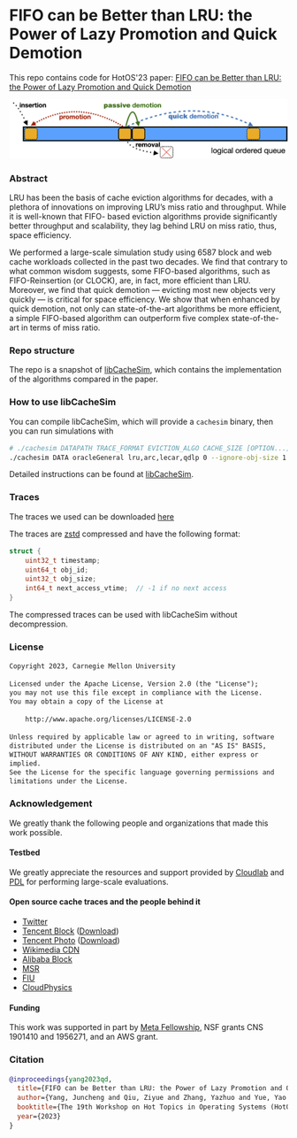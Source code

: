 
# FIFO can be Better than LRU: the Power of Lazy Promotion and Quick Demotion
This repo contains code for HotOS'23 paper: [FIFO can be Better than LRU: the Power of Lazy Promotion and Quick Demotion](https://junchengyang.com/publication/hotos23-qdlp.pdf)

![HotOS diagram](diagram1.png)


### Abstract
LRU has been the basis of cache eviction algorithms for decades, with a plethora of innovations on improving LRU’s miss ratio and throughput. While it is well-known that FIFO- based eviction algorithms provide significantly better throughput and scalability, they lag behind LRU on miss ratio, thus, space efficiency. 

We performed a large-scale simulation study using 6587 block and web cache workloads collected in the past two decades. We find that contrary to what common wisdom suggests, some FIFO-based algorithms, such as FIFO-Reinsertion (or CLOCK), are, in fact, more efficient than LRU. Moreover, we find that quick demotion — evicting most new objects very quickly — is critical for space efficiency. We show that when enhanced by quick demotion, not only can state-of-the-art algorithms be more efficient, a simple FIFO-based algorithm can outperform five complex state-of-the-art in terms of miss ratio. 


### Repo structure 
The repo is a snapshot of [libCacheSim](https://github.com/1a1a11a/libCacheSim), which contains the implementation of the algorithms compared in the paper. 


### How to use libCacheSim
You can compile libCacheSim, which will provide a `cachesim` binary, then you can run simulations with
```bash
# ./cachesim DATAPATH TRACE_FORMAT EVICTION_ALGO CACHE_SIZE [OPTION...]
./cachesim DATA oracleGeneral lru,arc,lecar,qdlp 0 --ignore-obj-size 1
```
Detailed instructions can be found at [libCacheSim](https://github.com/1a1a11a/libCacheSim).


### Traces
The traces we used can be downloaded [here](https://ftp.pdl.cmu.edu/pub/datasets/twemcacheWorkload/cacheDatasets/)

The traces are [zstd](https://github.com/facebook/zstd) compressed and have the following format:
```c
struct {
    uint32_t timestamp;
    uint64_t obj_id;
    uint32_t obj_size;
    int64_t next_access_vtime;  // -1 if no next access
}
```
The compressed traces can be used with libCacheSim without decompression.


### License
```
Copyright 2023, Carnegie Mellon University

Licensed under the Apache License, Version 2.0 (the "License");
you may not use this file except in compliance with the License.
You may obtain a copy of the License at

    http://www.apache.org/licenses/LICENSE-2.0

Unless required by applicable law or agreed to in writing, software
distributed under the License is distributed on an "AS IS" BASIS,
WITHOUT WARRANTIES OR CONDITIONS OF ANY KIND, either express or implied.
See the License for the specific language governing permissions and
limitations under the License.
```

### Acknowledgement
We greatly thank the following people and organizations that made this work possible. 
#### Testbed
We greatly appreciate the resources and support provided by [Cloudlab](https://cloudlab.us) and [PDL](https://pdl.cmu.edu) for performing large-scale evaluations. 


#### Open source cache traces and **the people behind it**
* [Twitter](https://github.com/twitter/cache-traces)
* [Tencent Block](https://www.usenix.org/conference/atc20/presentation/zhang-yu) ([Download](http://iotta.snia.org/traces/parallel?only=27917))
* [Tencent Photo](https://dl.acm.org/doi/10.1145/3205289.3205299) ([Download](http://iotta.snia.org/traces/parallel?only=27476))
* [Wikimedia CDN](https://wikitech.wikimedia.org/wiki/Analytics/Data_Lake/Traffic/Caching)
* [Alibaba Block](https://github.com/alibaba/block-traces)
* [MSR](http://iotta.snia.org/traces/block-io?only=388)
* [FIU](http://iotta.snia.org/traces/block-io?only=390)
* [CloudPhysics](https://www.usenix.org/conference/fast15/technical-sessions/presentation/waldspurger)

#### Funding
This work was supported in part by [Meta Fellowship](https://research.facebook.com/blog/2020/1/announcing-the-recipients-of-the-2020-facebook-fellowship-awards/), NSF grants CNS 1901410 and 1956271, and an AWS grant. 


### Citation
```bibtex
@inproceedings{yang2023qd,
  title={FIFO can be Better than LRU: the Power of Lazy Promotion and Quick Demotion},
  author={Yang, Juncheng and Qiu, Ziyue and Zhang, Yazhuo and Yue, Yao and Rashmi, K.V.},
  booktitle={The 19th Workshop on Hot Topics in Operating Systems (HotOS 23)},
  year={2023}
}
``` 


